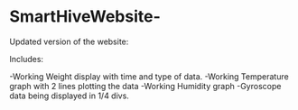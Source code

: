 # SmartHiveWebsite-
Updated version of the website:

Includes:

-Working Weight display with time and type of data.
-Working Temperature graph with 2 lines plotting the data
-Working Humidity graph
-Gyroscope data being displayed in 1/4 divs.
